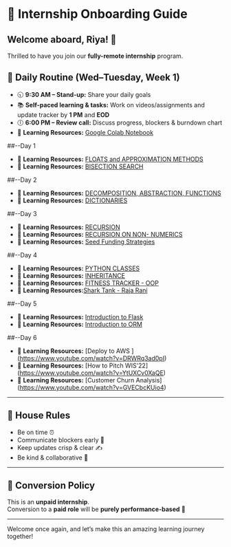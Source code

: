 # 🌟 Internship Onboarding Guide

## Welcome aboard, Riya! 🎉
Thrilled to have you join our **fully-remote internship** program.  

## 📅 Daily Routine (Wed–Tuesday, Week 1)
- 🕤 **9:30 AM – Stand-up:** Share your daily goals  
- 📚 **Self-paced learning & tasks:** Work on videos/assignments and update tracker by **1 PM** and **EOD**  
- 🕕 **6:00 PM – Review call:** Discuss progress, blockers & burndown chart  
- 🔗 **Learning Resources:** [Google Colab Notebook](https://colab.research.google.com/drive/1BMlc3HqzKBf207Qjf8x84i1NPPQ1BZLq?authuser=1#scrollTo=JY6Opfu7NuSs)

##--Day 1 
- 🔗 **Learning Resources:** [FLOATS and APPROXIMATION METHODS](https://www.youtube.com/watch?v=PJ_5VNvJGtA&list=PLUl4u3cNGP62A-ynp6v6-LGBCzeH3VAQB&index=6)
- 🔗 **Learning Resources:** [BISECTION SEARCH](https://www.youtube.com/watch?v=PJ_5VNvJGtA&list=PLUl4u3cNGP62A-ynp6v6-LGBCzeH3VAQB&index=6)

##--Day 2 
- 🔗 **Learning Resources:** [DECOMPOSITION, ABSTRACTION, FUNCTIONS](https://www.youtube.com/watch?v=Qf6OVR8MLnU&list=PLUl4u3cNGP62A-ynp6v6-LGBCzeH3VAQB&index=7)
- 🔗 **Learning Resources:** [DICTIONARIES](https://www.youtube.com/watch?v=lTgLOuaQsvk&list=PLUl4u3cNGP62A-ynp6v6-LGBCzeH3VAQB&index=14)

##--Day 3
- 🔗 **Learning Resources:** [RECURSION](https://www.youtube.com/watch?v=Bbyp4VRbmyY&list=PLUl4u3cNGP62A-ynp6v6-LGBCzeH3VAQB&index=15)
- 🔗 **Learning Resources:** [RECURSION ON NON- NUMERICS](https://www.youtube.com/watch?v=2XxGplWqXVQ&list=PLUl4u3cNGP62A-ynp6v6-LGBCzeH3VAQB&index=16)
- 🔗 **Learning Resources:** [Seed Funding Strategies](https://www.youtube.com/watch?v=iR8XrqT7icY)

##--Day 4
- 🔗 **Learning Resources:** [PYTHON CLASSES](https://www.youtube.com/watch?v=tsMrUdynbQQ&list=PLUl4u3cNGP62A-ynp6v6-LGBCzeH3VAQB&index=17)
- 🔗 **Learning Resources:** [INHERITANCE](https://www.youtube.com/watch?v=rgM7Z9BNm1s&list=PLUl4u3cNGP62A-ynp6v6-LGBCzeH3VAQB&index=19)
- 🔗 **Learning Resources:** [FITNESS TRACKER - OOP ](https://www.youtube.com/watch?v=-wyc5FwzkcM&list=PLUl4u3cNGP62A-ynp6v6-LGBCzeH3VAQB&index=20)
- 🔗 **Learning Resources:**[Shark Tank - Raja Rani](https://www.youtube.com/watch?v=9HXfP_Kfw7Y)

##--Day 5
- 🔗 **Learning Resources:** [Introduction to Flask ](https://www.youtube.com/watch?v=j5wysXqaIV8&list=PLhQjrBD2T382hIW-IsOVuXP1uMzEvmcE5&index=4)
- 🔗 **Learning Resources:** [Introduction to ORM ](https://www.youtube.com/watch?v=24Kf3v7kZyE&list=PLhQjrBD2T382hIW-IsOVuXP1uMzEvmcE5&index=6)

##--Day 6
- 🔗 **Learning Resources:** [Deploy to AWS ] (https://www.youtube.com/watch?v=DRWRq3ad0pI)
- 🔗 **Learning Resources:** [How to Pitch WIS'22] (https://www.youtube.com/watch?v=YtUXCv0XaQE)
- 🔗 **Learning Resources:** [Customer Churn Analysis] (https://www.youtube.com/watch?v=GVECbcKUio4)



---

## 📜 House Rules
- Be on time ⏰  
- Communicate blockers early 🛑  
- Keep updates crisp & clear ✍️  
- Be kind & collaborative 🤝  

---

## 💼 Conversion Policy
This is an **unpaid internship**.  
Conversion to a **paid role** will be **purely performance-based** 🚀  

---
Welcome once again, and let’s make this an amazing learning journey together!  
